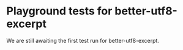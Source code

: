 # Playground tests for better-utf8-excerpt
We are still awaiting the first test run for better-utf8-excerpt.
